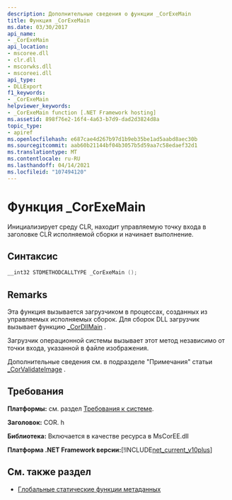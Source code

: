 ```yaml
---
description: Дополнительные сведения о функции _CorExeMain
title: Функция _CorExeMain
ms.date: 03/30/2017
api_name:
- _CorExeMain
api_location:
- mscoree.dll
- clr.dll
- mscorwks.dll
- mscoreei.dll
api_type:
- DLLExport
f1_keywords:
- _CorExeMain
helpviewer_keywords:
- _CorExeMain function [.NET Framework hosting]
ms.assetid: 898f76e2-16f4-4a63-b7d9-dad2d3824d8a
topic_type:
- apiref
ms.openlocfilehash: e687cae4d267b97d1b9eb35be1ad5aabd8aec30b
ms.sourcegitcommit: aab60b21144bf04b3057b5d59aa7c58edaef32d1
ms.translationtype: MT
ms.contentlocale: ru-RU
ms.lasthandoff: 04/14/2021
ms.locfileid: "107494120"
---
```

# <a name="_corexemain-function"></a>Функция _CorExeMain

Инициализирует среду CLR, находит управляемую точку входа в заголовке CLR исполняемой сборки и начинает выполнение.  
  
## <a name="syntax"></a>Синтаксис  
  
```cpp  
__int32 STDMETHODCALLTYPE _CorExeMain ();  
```  
  
## <a name="remarks"></a>Remarks  

 Эта функция вызывается загрузчиком в процессах, созданных из управляемых исполняемых сборок. Для сборок DLL загрузчик вызывает функцию [_CorDllMain](cordllmain-function.md) .  
  
 Загрузчик операционной системы вызывает этот метод независимо от точки входа, указанной в файле изображения.
  
 Дополнительные сведения см. в подразделе "Примечания" статьи [_CorValidateImage](corvalidateimage-function.md) .  
  
## <a name="requirements"></a>Требования  

 **Платформы:** см. раздел [Требования к системе](../../get-started/system-requirements.md).  
  
 **Заголовок:** COR. h  
  
 **Библиотека:** Включается в качестве ресурса в MsCorEE.dll  
  
 **Платформа .NET Framework версии:**[!INCLUDE[net_current_v10plus](../../../../includes/net-current-v10plus-md.md)]  
  
## <a name="see-also"></a>См. также раздел

- [Глобальные статические функции метаданных](../metadata/metadata-global-static-functions.md)
